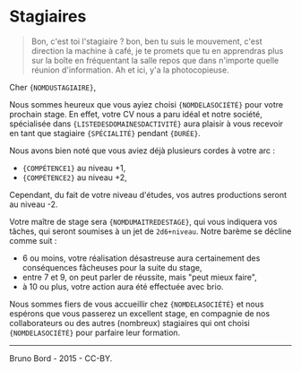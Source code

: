 # Stagiaires

> Bon, c'est toi l'stagiaire ? bon, ben tu suis le mouvement, c'est direction la machine à café, je te promets que tu en apprendras plus sur la boîte en fréquentant la salle repos que dans n'importe quelle réunion d'information. Ah et ici, y'a la photocopieuse.

Cher `{NOMDUSTAGIAIRE}`,

Nous sommes heureux que vous ayiez choisi `{NOMDELASOCIÉTÉ}` pour votre prochain stage. En effet, votre CV nous a paru idéal et notre société, spécialisée dans `{LISTEDESDOMAINESDACTIVITÉ}` aura plaisir à vous recevoir en tant que stagiaire `{SPÉCIALITÉ}` pendant `{DURÉE}`.

Nous avons bien noté que vous aviez déjà plusieurs cordes à votre arc :

* `{COMPÉTENCE1}` au niveau +1,
* `{COMPÉTENCE2}` au niveau +2,

Cependant, du fait de votre niveau d'études, vos autres productions seront au niveau -2.

Votre maître de stage sera `{NOMDUMAITREDESTAGE}`, qui vous indiquera vos tâches, qui seront soumises à un jet de ``2d6+niveau``. Notre barème se décline comme suit :

* 6 ou moins, votre réalisation désastreuse aura certainement des conséquences fâcheuses pour la suite du stage,
* entre 7 et 9, on peut parler de réussite, mais "peut mieux faire",
* à 10 ou plus, votre action aura été effectuée avec brio.

Nous sommes fiers de vous accueillir chez `{NOMDELASOCIÉTÉ}` et nous espérons que vous passerez un excellent stage, en compagnie de nos collaborateurs ou des autres (nombreux) stagiaires qui ont choisi `{NOMDELASOCIÉTÉ}` pour parfaire leur formation.

----

Bruno Bord - 2015 - CC-BY.
